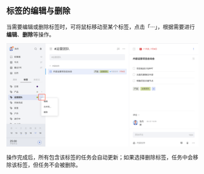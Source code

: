 ## 标签的编辑与删除

当需要编辑或删除标签时，可将鼠标移动至某个标签，点击「···」，根据需要进行**编辑**、**删除**等操作。

![](../../images/web/35.png)

操作完成后，所有包含该标签的任务会自动更新；如果选择删除标签，任务中会移除该标签，但任务不会被删除。